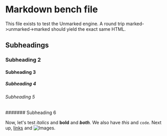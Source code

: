 # Markdown bench file

This file exists to test the Unmarked engine. A round trip marked->unmarked->marked should yield the exact same HTML.

## Subheadings

### Subheading 2

#### Subheading 3

##### Subheading 4

###### Subheading 5

####### Subheading 6

Now, let's test _italics_ and **bold** and **_both_**. We also have _this_ and `code`. Next up, [links](https://google.com) and ![Images](https://img.shields.io/badge/test-badge-blue).
